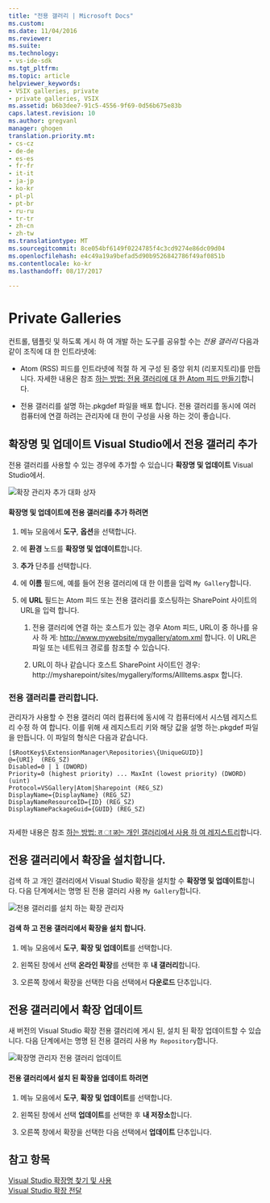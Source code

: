 ```yaml
---
title: "전용 갤러리 | Microsoft Docs"
ms.custom: 
ms.date: 11/04/2016
ms.reviewer: 
ms.suite: 
ms.technology:
- vs-ide-sdk
ms.tgt_pltfrm: 
ms.topic: article
helpviewer_keywords:
- VSIX galleries, private
- private galleries, VSIX
ms.assetid: b6b3dee7-91c5-4556-9f69-0d56b675e83b
caps.latest.revision: 10
ms.author: gregvanl
manager: ghogen
translation.priority.mt:
- cs-cz
- de-de
- es-es
- fr-fr
- it-it
- ja-jp
- ko-kr
- pl-pl
- pt-br
- ru-ru
- tr-tr
- zh-cn
- zh-tw
ms.translationtype: MT
ms.sourcegitcommit: 8ce054bf6149f0224785f4c3cd9274e86dc09d04
ms.openlocfilehash: e4c49a19a9befad5d90b9526842786f49af0851b
ms.contentlocale: ko-kr
ms.lasthandoff: 08/17/2017

---
```

# <a name="private-galleries"></a>Private Galleries
컨트롤, 템플릿 및 하도록 게시 하 여 개발 하는 도구를 공유할 수는 *전용 갤러리* 다음과 같이 조직에 대 한 인트라넷에:  
  
-   Atom (RSS) 피드를 인트라넷에 적절 하 게 구성 된 중앙 위치 (리포지토리)를 만듭니다. 자세한 내용은 참조 [하는 방법: 전용 갤러리에 대 한 Atom 피드 만들기](../extensibility/how-to-create-an-atom-feed-for-a-private-gallery.md)합니다.  
  
-   전용 갤러리를 설명 하는.pkgdef 파일을 배포 합니다. 전용 갤러리를 동시에 여러 컴퓨터에 연결 하려는 관리자에 대 한이 구성을 사용 하는 것이 좋습니다.  
  
## <a name="adding-a-private-gallery-to-extensions-and-updates-in-visual-studio"></a>확장명 및 업데이트 Visual Studio에서 전용 갤러리 추가  
 전용 갤러리를 사용할 수 있는 경우에 추가할 수 있습니다 **확장명 및 업데이트** Visual Studio에서.  
  
 ![확장 관리자 추가 대화 상자](../extensibility/media/em_adddialog.png "EM_AddDialog")  
  
#### <a name="to-add-a-private-gallery-to-extensions-and-updates"></a>확장명 및 업데이트에 전용 갤러리를 추가 하려면  
  
1.  메뉴 모음에서 **도구**, **옵션**을 선택합니다.  
  
2.  에 **환경** 노드를 **확장명 및 업데이트**합니다.  
  
3.  **추가** 단추를 선택합니다.  
  
4.  에 **이름** 필드에, 예를 들어 전용 갤러리에 대 한 이름을 입력 `My Gallery`합니다.  
  
5.  에 **URL** 필드는 Atom 피드 또는 전용 갤러리를 호스팅하는 SharePoint 사이트의 URL을 입력 합니다.  
  
    1.  전용 갤러리에 연결 하는 호스트가 있는 경우 Atom 피드, URL이 중 하나를 유사 하 게: http://www.mywebsite/mygallery/atom.xml 합니다.  이 URL은 파일 또는 네트워크 경로를 참조할 수 있습니다.  
  
    2.  URL이 하나 같습니다 호스트 SharePoint 사이트인 경우: http://mysharepoint/sites/mygallery/forms/AllItems.aspx 합니다.  
  
### <a name="managing-private-galleries"></a>전용 갤러리를 관리합니다.  
 관리자가 사용할 수 전용 갤러리 여러 컴퓨터에 동시에 각 컴퓨터에서 시스템 레지스트리 수정 하 여 합니다. 이를 위해 새 레지스트리 키와 해당 값을 설명 하는.pkgdef 파일을 만듭니다.  이 파일의 형식은 다음과 같습니다.  
  
```  
[$RootKey$\ExtensionManager\Repositories\{UniqueGUID}]  
@={URI}  (REG_SZ)  
Disabled=0 | 1 (DWORD)  
Priority=0 (highest priority) ... MaxInt (lowest priority) (DWORD) (uint)  
Protocol=VSGallery|Atom|Sharepoint (REG_SZ)  
DisplayName={DisplayName} (REG_SZ)  
DisplayNameResourceID={ID} (REG_SZ)  
DisplayNamePackageGuid={GUID} (REG_SZ)  
  
```  
  
 자세한 내용은 참조 [하는 방법: त ा ळ는 개인 갤러리에서 사용 하 여 레지스트리](../extensibility/how-to-manage-a-private-gallery-by-using-registry-settings.md)합니다.  
  
## <a name="installing-extensions-from-a-private-gallery"></a>전용 갤러리에서 확장을 설치합니다.  
 검색 하 고 개인 갤러리에서 Visual Studio 확장을 설치할 수 **확장명 및 업데이트**합니다. 다음 단계에서는 명명 된 전용 갤러리 사용 `My Gallery`합니다.  
  
 ![전용 갤러리를 설치 하는 확장 관리자](../extensibility/media/em_.png "EM_")  
  
#### <a name="to-search-for-and-install-extensions-from-a-private-gallery"></a>검색 하 고 전용 갤러리에서 확장을 설치 합니다.  
  
1.  메뉴 모음에서 **도구**, **확장 및 업데이트**를 선택합니다.  
  
2.  왼쪽된 창에서 선택 **온라인 확장**를 선택한 후 **내 갤러리**합니다.  
  
3.  오른쪽 창에서 확장을 선택한 다음 선택에서 **다운로드** 단추입니다.  
  
## <a name="updating-extensions-from-a-private-gallery"></a>전용 갤러리에서 확장 업데이트  
 새 버전의 Visual Studio 확장 전용 갤러리에 게시 된, 설치 된 확장 업데이트할 수 있습니다. 다음 단계에서는 명명 된 전용 갤러리 사용 `My Repository`합니다.  
  
 ![확장명 관리자 전용 갤러리 업데이트](../extensibility/media/em_update.png "EM_Update")  
  
#### <a name="to-update-an-installed-extension-from-a-private-gallery"></a>전용 갤러리에서 설치 된 확장을 업데이트 하려면  
  
1.  메뉴 모음에서 **도구**, **확장 및 업데이트**를 선택합니다.  
  
2.  왼쪽된 창에서 선택 **업데이트**를 선택한 후 **내 저장소**합니다.  
  
3.  오른쪽 창에서 확장을 선택한 다음 선택에서 **업데이트** 단추입니다.  
  
## <a name="see-also"></a>참고 항목  
 [Visual Studio 확장명 찾기 및 사용](../ide/finding-and-using-visual-studio-extensions.md)   
 [Visual Studio 확장 전달](../extensibility/shipping-visual-studio-extensions.md)
